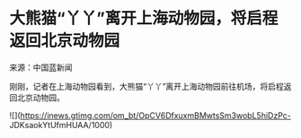 # 大熊猫“丫丫”离开上海动物园，将启程返回北京动物园

来源：中国蓝新闻

刚刚，记者在上海动物园看到，大熊猫“丫丫”离开上海动物园前往机场，将启程返回北京动物园。

![](https://inews.gtimg.com/om_bt/OpCV6DfxuxmBMwtsSm3wobL5hiDzPc-
JDKsaokYtUfmHUAA/1000)

